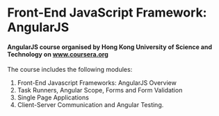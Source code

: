 # Front-End JavaScript Framework: AngularJS

#### AngularJS course organised by Hong Kong University of Science and Technology on www.coursera.org

The course includes the following modules:

1. Front-End Javascript Frameworks: AngularJS Overview
2. Task Runners, Angular Scope, Forms and Form Validation
3. Single Page Applications
4. Client-Server Communication and Angular Testing.
